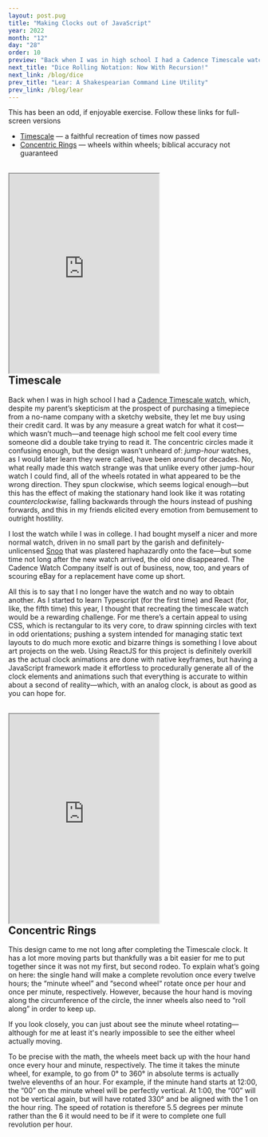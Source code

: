 ```yaml
---
layout: post.pug
title: "Making Clocks out of JavaScript"
year: 2022
month: "12"
day: "28"
order: 10
preview: "Back when I was in high school I had a Cadence Timescale watch, which, despite my parent&rsquo;s skepticism at the prospect of purchasing a timepiece from a no-name company with a sketchy website, they let me buy using their credit card&hellip;"
next_title: "Dice Rolling Notation: Now With Recursion!"
next_link: /blog/dice
prev_title: "Lear: A Shakespearian Command Line Utility"
prev_link: /blog/lear
---
```


This has been an odd, if enjoyable exercise. Follow these links for full-screen versions

* [Timescale](https://kyle-silver.github.io/clocks/#/timescale) &mdash; a faithful recreation of times now passed
* [Concentric Rings](https://kyle-silver.github.io/clocks/#/concentric) &mdash; wheels within wheels; biblical accuracy not guaranteed

<br>

<iframe
    class="clock-iframe"
    title="Timescale"
    style="height:400px"
    src="https://kyle-silver.github.io/clocks/#/timescale"
></iframe>

<h2 style="margin-top:0">Timescale</h2>

Back when I was in high school I had a [Cadence Timescale watch](https://www.reddit.com/r/Watches/comments/2ki1r1/review_cadence_reddit_timescale_watch/), which, despite my parent&rsquo;s skepticism at the prospect of purchasing a timepiece from a no-name company with a sketchy website, they let me buy using their credit card. It was by any measure a great watch for what it cost&mdash;which wasn&rsquo;t much&mdash;and teenage high school me felt cool every time someone did a double take trying to read it. The concentric circles made it confusing enough, but the design wasn&rsquo;t unheard of: _jump-hour_ watches, as I would later learn they were called, have been around for decades. No, what really made this watch strange was that unlike every other jump-hour watch I could find, all of the wheels rotated in what appeared to be the wrong direction. They spun clockwise, which seems logical enough&mdash;but this has the effect of making the stationary hand look like it was rotating _counterclockwise_, falling backwards through the hours instead of pushing forwards, and this in my friends elicited every emotion from bemusement to outright hostility.

I lost the watch while I was in college. I had bought myself a nicer and more normal watch, driven in no small part by the garish and definitely-unlicensed [Snoo](https://www.redditinc.com/blog/snoos-day-a-reddit-tradition) that was plastered haphazardly onto the face&mdash;but some time not long after the new watch arrived, the old one disappeared. The Cadence Watch Company itself is out of business, now, too, and years of scouring eBay for a replacement have come up short.

All this is to say that I no longer have the watch and no way to obtain another. As I started to learn Typescript (for the first time) and React (for, like, the fifth time) this year, I thought that recreating the timescale watch would be a rewarding challenge. For me there&rsquo;s a certain appeal to using CSS, which is rectangular to its very core, to draw spinning circles with text in odd orientations; pushing a system intended for managing static text layouts to do much more exotic and bizarre things is something I love about art projects on the web. Using ReactJS for this project is definitely overkill as the actual clock animations are done with native keyframes, but having a JavaScript framework made it effortless to procedurally generate all of the clock elements and animations such that everything is accurate to within about a second of reality&mdash;which, with an analog clock, is about as good as you can hope for.

<br>

<iframe
    class="clock-iframe"
    title="Concentric"
    style="height:420px"
    scroll="no"
    src="https://kyle-silver.github.io/clocks/#/concentric"
></iframe>

<h2 style="margin-top:0">Concentric Rings</h2>

This design came to me not long after completing the Timescale clock. It has a lot more moving parts but thankfully was a bit easier for me to put together since it was not my first, but second rodeo. To explain what&rsquo;s going on here: the single hand will make a complete revolution once every twelve hours; the &ldquo;minute wheel&rdquo; and &ldquo;second wheel&ldquo; rotate once per hour and once per minute, respectively. However, because the hour hand is moving along the circumference of the circle, the inner wheels also need to &ldquo;roll along&rdquo; in order to keep up.

<aside>
If you look closely, you can just about see the minute wheel rotating&mdash;although for me at least it's nearly impossible to see the either wheel actually moving.
</aside>

To be precise with the math, the wheels meet back up with the hour hand once every hour and minute, respectively. The time it takes the minute wheel, for example, to go from 0&deg; to 360&deg; in absolute terms is actually twelve elevenths of an hour. For example, if the minute hand starts at 12:00, the &ldquo;00&rdquo; on the minute wheel will be perfectly vertical. At 1:00, the &ldquo;00&rdquo; will not be vertical again, but will have rotated 330&deg; and be aligned with the 1 on the hour ring. The speed of rotation is therefore 5.5 degrees per minute rather than the 6 it would need to be if it were to complete one full revolution per hour.

<br>
